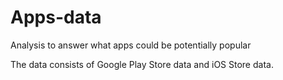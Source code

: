 # Apps-data
Analysis to answer what apps could be potentially popular

The data consists of Google Play Store data and iOS Store data. 

